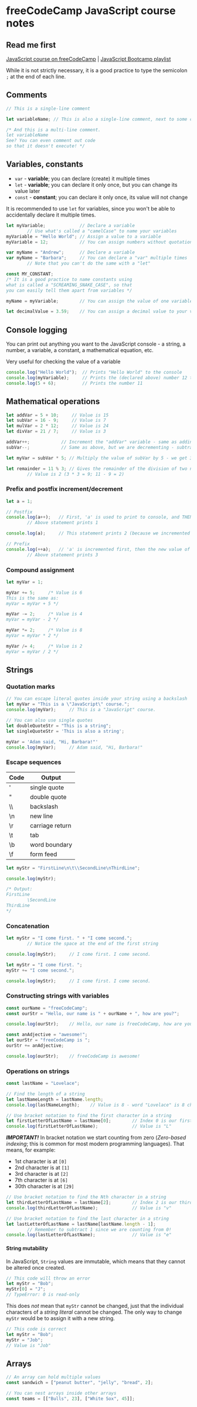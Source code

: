 # freeCodeCamp JavaScript course notes

## Read me first

[JavaScript course on freeCodeCamp](https://www.freecodecamp.org/learn/javascript-algorithms-and-data-structures/) | [JavaScript Bootcamp playlist](https://www.youtube.com/playlist?list=PLU3RKvMpgrSEswU7f9pg6EYaO1s944CDI)

While it is not strictly necessary, it is a good practice to type the semicolon `;` at the end of each line.

## Comments

```js
// This is a single-line comment

let variableName; // This is also a single-line comment, next to some code

/* And this is a multi-line comment.
let variableName
See? You can even comment out code
so that it doesn't execute! */
```

## Variables, constants

- `var` - **variable**; you can declare (create) it multiple times
- `let` - **variable**; you can declare it only once, but you can change its value later
- `const` - **constant**; you can declare it only once, its value will not change

It is recommended to use `let` for variables, since you won't be able to accidentally declare it multiple times.

```js
let myVariable;             // Declare a variable
        // Use what's called a "camelCase" to name your variables
myVariable = "Hello World"; // Assign a value to a variable
myVariable = 12;            // You can assign numbers without quotation marks
```

```js
var myName = "Andrew";      // Declare a variable
var myName = "Barbara";     // You can declare a "var" multiple times
        // Note that you can't do the same with a "let"
```

```js
const MY_CONSTANT;
/* It is a good practice to name constants using 
what is called a "SCREAMING_SNAKE_CASE", so that 
you can easily tell them apart from variables */
```

```js
myName = myVariable;        // You can assign the value of one variable to another

let decimalValue = 3.59;    // You can assign a decimal value to your variable as well
```

## Console logging

You can print out anything you want to the JavaScript console - a string, a number, a variable, a constant, a mathematical equation, etc.

Very useful for checking the value of a variable

```js
console.log("Hello World");  // Prints "Hello World" to the console
console.log(myVariable);     // Prints the (declared above) number 12 to the console
console.log(5 + 6);          // Prints the number 11
```

## Mathematical operations

```js
let addVar = 5 + 10;     // Value is 15
let subVar = 16 - 9;     // Value is 7
let mulVar = 2 * 12;     // Value is 24
let divVar = 21 / 7;     // Value is 3

addVar++;            // Increment the "addVar" variable - same as adding 1 to it
subVar--;            // Same as above, but we are decrementing - subtracting 1

let myVar = subVar * 5; // Multiply the value of subVar by 5 - we get 35

let remainder = 11 % 3; // Gives the remainder of the division of two numbers
        // Value is 2 (3 * 3 = 9; 11 - 9 = 2)
```

### Prefix and postfix increment/decrement

```js
let a = 1;

// Postfix
console.log(a++);   // First, 'a' is used to print to console, and THEN incremented
        // Above statement prints 1

console.log(a);     // This statement prints 2 (because we incremented it above)

// Prefix
console.log(++a);   // 'a' is incremented first, then the new value of 'a' is printed
        // Above statement prints 3
```

### Compound assignment

```js
let myVar = 1;

myVar += 5;     /* Value is 6
This is the same as:
myVar = myVar + 5 */

myVar -= 2;     /* Value is 4
myVar = myVar - 2 */

myVar *= 2;     /* Value is 8
myVar = myVar * 2 */

myVar /= 4;     /* Value is 2
myVar = myVar / 2 */
```

## Strings

### Quotation marks

```js
// You can escape literal quotes inside your string using a backslash
let myVar = "This is a \"JavaScript\" course.";
console.log(myVar);     // This is a "JavaScript" course.

// You can also use single quotes
let doubleQuoteStr = "This is a string"; 
let singleQuoteStr = 'This is also a string';

myVar = 'Adam said, "Hi, Barbara!"'
console.log(myVar);     // Adam said, "Hi, Barbara!"
```

### Escape sequences

| Code |      Output      |
|------|------------------|
| \'   | single quote     |
| \"   | double quote     |
| \\\\ | backslash        |
| \n   | new line         |
| \r   | carriage return  |
| \t   | tab              |
| \b   | word boundary    |
| \f   | form feed        |

```js
let myStr = "FirstLine\n\t\\SecondLine\nThirdLine";

console.log(myStr);

/* Output:
FirstLine
        \SecondLine
ThirdLine
*/
```

### Concatenation

```js
let myStr = "I come first. " + "I come second.";
        // Notice the space at the end of the first string

console.log(myStr);     // I come first. I come second.
```

```js
let myStr = "I come first. ";
myStr += "I come second.";

console.log(myStr);     // I come first. I come second.
```

### Constructing strings with variables

```js
const ourName = "freeCodeCamp";
const ourStr = "Hello, our name is " + ourName + ", how are you?";

console.log(ourStr);    // Hello, our name is freeCodeCamp, how are you?
```

```js
const anAdjective = "awesome!";
let ourStr = "freeCodeCamp is ";
ourStr += anAdjective;

console.log(ourStr);    // freeCodeCamp is awesome!
```

### Operations on strings

```js
const lastName = "Lovelace";

// Find the length of a string
let lastNameLength = lastName.length;
console.log(lastNameLength);    // Value is 8 - word "Lovelace" is 8 characters long

// Use bracket notation to find the first character in a string
let firstLetterOfLastName = lastName[0];        // Index 0 is our first letter
console.log(firstLetterOfLastName);             // Value is "L"
```

***IMPORTANT!*** In bracket notation we start counting from zero (*Zero-based indexing*; this is common for most modern programming languages). That means, for example:

- 1st character is at `[0]`
- 2nd character is at `[1]`
- 3rd character is at `[2]`
- 7th character is at `[6]`
- 30th character is at `[29]`

```js
// Use bracket notation to find the Nth character in a string
let thirdLetterOfLastName = lastName[2];        // Index 2 is our third letter
console.log(thirdLetterOfLastName);             // Value is "v"

// Use bracket notation to find the last character in a string
let lastLetterOfLastName = lastName[lastName.length - 1];     
        // Remember to subtract 1 since we are counting from 0!
console.log(lastLetterOfLastName);              // Value is "e"
```

#### String mutability

In JavaScript, `String` values are immutable, which means that they cannot be altered once created.

```js
// This code will throw an error
let myStr = "Bob";
myStr[0] = "J";
// TypeError: 0 is read-only
```

This does *not* mean that `myStr` cannot be changed, just that the individual characters of a *string literal* cannot be changed. The only way to change `myStr` would be to assign it with a new string.

```js
// This code is correct
let myStr = "Bob";
myStr = "Job";
// Value is "Job"
```

## Arrays

```js
// An array can hold multiple values
const sandwich = ["peanut butter", "jelly", "bread", 2];

// You can nest arrays inside other arrays
const teams = [["Bulls", 23], ["White Sox", 45]];
```
